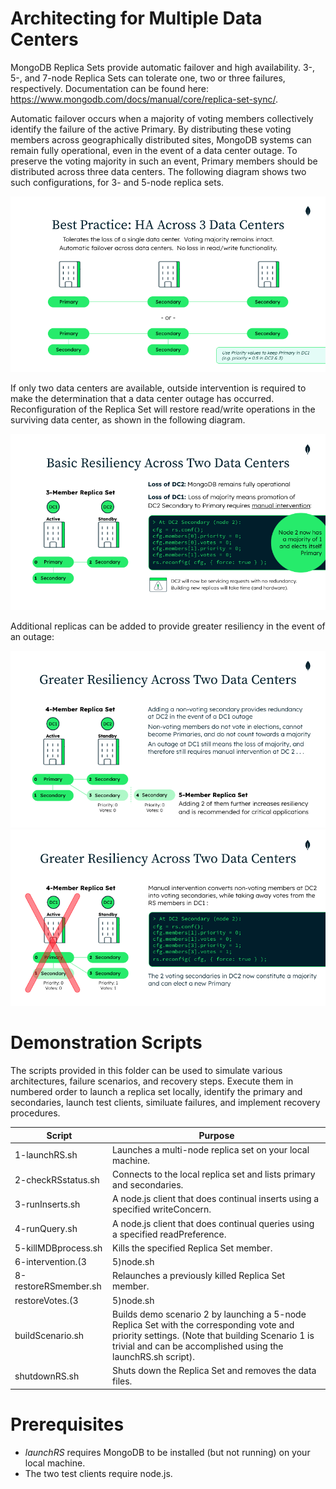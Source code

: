 # Architecting for Multiple Data Centers

MongoDB Replica Sets provide automatic failover and high availability. 3-, 5-, and 7-node Replica Sets can tolerate one, two or three failures, respectively. Documentation can be found here: https://www.mongodb.com/docs/manual/core/replica-set-sync/.

Automatic failover occurs when a majority of voting members collectively identify the failure of the active Primary. By distributing these voting members across geographically distributed sites, MongoDB systems can remain fully operational, even in the event of a data center outage. To preserve the voting majority in such an event, Primary members should be distributed across three data centers. The following diagram shows two such configurations, for 3- and 5-node replica sets. 

<img src="images/HA-3-DCs.png" alt="HA across 3 data centers"/>

If only two data centers are available, outside intervention is required to make the determination that a data center outage has occurred. Reconfiguration of the Replica Set will restore read/write operations in the surviving data center, as shown in the following diagram.

<img src="images/basic-resiliency-2-DCs.png" alt="Basic resiliency across 2 data centers"/>

Additional replicas can be added to provide greater resiliency in the event of an outage:

<img src="images/greater-resiliency-2-DCs.png" alt="Greater resiliency across 2 data centers"/>

<img src="images/failure-scenario-2-DCs.png" alt="Failure scenario across 2 data centers"/>

# Demonstration Scripts

The scripts provided in this folder can be used to simulate various architectures, failure scenarios, and recovery steps. Execute them in numbered order to launch a replica set locally, identify the primary and secondaries, launch test clients, similuate failures, and implement recovery procedures.

|Script|Purpose|
|---|---|
| 1-launchRS.sh | Launches a multi-node replica set on your local machine.
| 2-checkRSstatus.sh | Connects to the local replica set and lists primary and secondaries.
| 3-runInserts.sh | A node.js client that does continual inserts using a specified writeConcern.
| 4-runQuery.sh | A node.js client that does continual queries using a specified readPreference.
| 5-killMDBprocess.sh | Kills the specified Replica Set member.
| 6-intervention.(3|5)node.sh | Reconfigures the surviving data center to elect a new Primary and resume normal operations.
| 8-restoreRSmember.sh | Relaunches a previously killed Replica Set member.
| restoreVotes.(3|5)node.sh | Restores the original vote configuration across the two Data Centers.
| buildScenario.sh | Builds demo scenario 2 by launching a 5-node Replica Set with the corresponding vote and priority settings. (Note that building Scenario 1 is trivial and can be accomplished using the launchRS.sh script).
| shutdownRS.sh | Shuts down the Replica Set and removes the data files. 

# Prerequisites

- *launchRS* requires MongoDB to be installed (but not running) on your local machine.
- The two test clients require node.js. 

